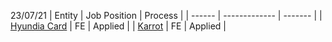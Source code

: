 23/07/21
| Entity | Job Position  | Process | 
| ------ | ------------- | ------- |
| [Hyundia Card](https://mintit.co.kr/introduce/aboutMintit.do) | FE  | Applied |
| [Karrot](https://team.daangn.com/jobs/4298115003/?fbclid=IwAR23tLuEjPH9FuFgf6Qi08fvN_KRtcdJjwvd4izR6c7BTWqHLd7gkaN-jZE) | FE  | Applied | 

